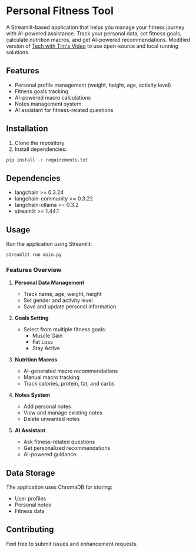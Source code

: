 # Personal Fitness Tool

A Streamlit-based application that helps you manage your fitness journey with AI-powered assistance. Track your personal data, set fitness goals, calculate nutrition macros, and get AI-powered recommendations. Modified version of [Tech with Tim's Video](https://www.youtube.com/watch?v=msLovKSj8Q0&t=2745s) to use open-source and local running solutions.

## Features

- Personal profile management (weight, height, age, activity level)
- Fitness goals tracking
- AI-powered macro calculations
- Notes management system
- AI assistant for fitness-related questions

## Installation

1. Clone the repository
2. Install dependencies:
```bash
pip install -r requirements.txt
```

## Dependencies

- langchain >= 0.3.24
- langchain-community >= 0.3.22
- langchain-ollama >= 0.3.2
- streamlit >= 1.44.1

## Usage

Run the application using Streamlit:

```bash
streamlit run main.py
```

### Features Overview

1. **Personal Data Management**
   - Track name, age, weight, height
   - Set gender and activity level
   - Save and update personal information

2. **Goals Setting**
   - Select from multiple fitness goals:
     - Muscle Gain
     - Fat Loss
     - Stay Active

3. **Nutrition Macros**
   - AI-generated macro recommendations
   - Manual macro tracking
   - Track calories, protein, fat, and carbs

4. **Notes System**
   - Add personal notes
   - View and manage existing notes
   - Delete unwanted notes

5. **AI Assistant**
   - Ask fitness-related questions
   - Get personalized recommendations
   - AI-powered guidance

## Data Storage

The application uses ChromaDB for storing:
- User profiles
- Personal notes
- Fitness data

## Contributing

Feel free to submit issues and enhancement requests.
